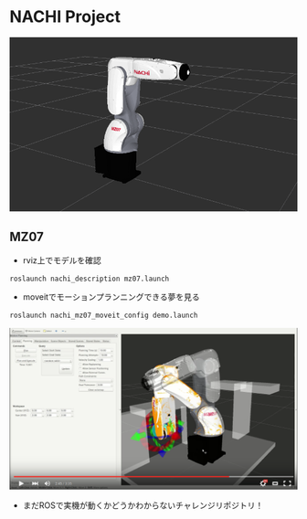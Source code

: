 # NACHI Project

![img](.image/header.png)

## MZ07
* rviz上でモデルを確認

```bash
roslaunch nachi_description mz07.launch
```

* moveitでモーションプランニングできる夢を見る

```bash
roslaunch nachi_mz07_moveit_config demo.launch
```

[![SIA5_gazebo](.image/youtube.png)](https://youtu.be/Ic1EXZH8A8I)

* まだROSで実機が動くかどうかわからないチャレンジリポジトリ！